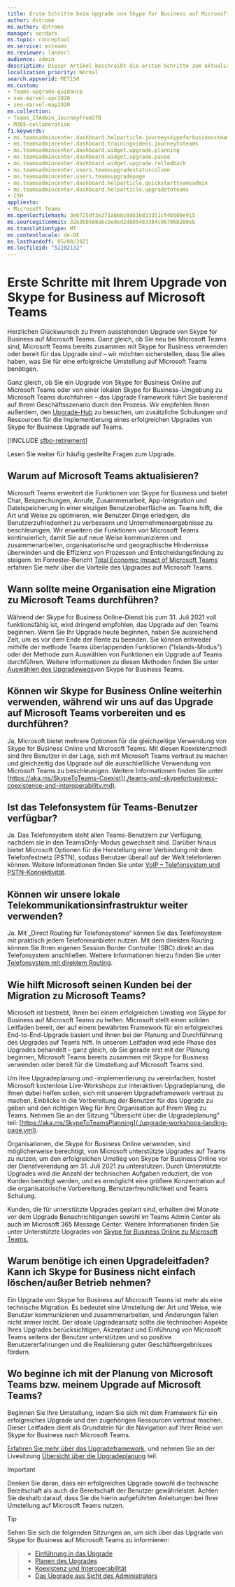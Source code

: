 ```yaml
---
title: Erste Schritte beim Upgrade von Skype for Business auf Microsoft Teams
author: dstrome
ms.author: dstrome
manager: serdars
ms.topic: conceptual
ms.service: msteams
ms.reviewer: landerl
audience: admin
description: Dieser Artikel beschreibt die ersten Schritte zum Aktualisieren von Skype for Business auf Microsoft Teams.
localization_priority: Normal
search.appverid: MET150
ms.custom:
- Teams-upgrade-guidance
- seo-marvel-apr2020
- seo-marvel-may2020
ms.collection:
- Teams_ITAdmin_JourneyFromSfB
- M365-collaboration
f1.keywords:
- ms.teamsadmincenter.dashboard.helparticle.journeyskypeforbusinessteams
- ms.teamsadmincenter.dashboard.trainingvideos.journeytoteams
- ms.teamsadmincenter.dashboard.widget.upgrade.planning
- ms.teamsadmincenter.dashboard.widget.upgrade.pause
- ms.teamsadmincenter.dashboard.widget.upgrade.rolledback
- ms.teamsadmincenter.users.teamsupgradestatuscolumn
- ms.teamsadmincenter.users.teamsupgradepage
- ms.teamsadmincenter.dashboard.helparticle.quickstartteamsadmin
- ms.teamsadmincenter.dashboard.helparticle.upgradetoteams
- CSH
appliesto:
- Microsoft Teams
ms.openlocfilehash: 3e6725df3e271ab68c8d616d33351cf4b500e915
ms.sourcegitcommit: 32e3bb588abcbeded2d885483384c06706b280eb
ms.translationtype: MT
ms.contentlocale: de-DE
ms.lasthandoff: 05/08/2021
ms.locfileid: "52282132"
---
```

# <a name="get-started-on-your-upgrade-from-skype-for-business-to-microsoft-teams"></a>Erste Schritte mit Ihrem Upgrade von Skype for Business auf Microsoft Teams

Herzlichen Glückwunsch zu Ihrem ausstehenden Upgrade von Skype for Business auf Microsoft Teams. Ganz gleich, ob Sie neu bei Microsoft Teams sind, Microsoft Teams bereits zusammen mit Skype for Business verwenden oder bereit für das Upgrade sind – wir möchten sicherstellen, dass Sie alles haben, was Sie für eine erfolgreiche Umstellung auf Microsoft Teams benötigen.

Ganz gleich, ob Sie ein Upgrade von Skype for Business Online auf Microsoft Teams oder von einer lokalen Skype for Business-Umgebung zu Microsoft Teams durchführen – das Upgrade Framework führt Sie basierend auf Ihrem Geschäftsszenario durch den Prozess. Wir empfehlen Ihnen außerdem, den [Upgrade-Hub](upgrade-skype-teams.yml) zu besuchen, um zusätzliche Schulungen und Ressourcen für die Implementierung eines erfolgreichen Upgrades von Skype for Business Upgrade auf Teams.

[!INCLUDE [sfbo-retirement](../Skype/Hub/includes/sfbo-retirement.md)]

Lesen Sie weiter für häufig gestellte Fragen zum Upgrade.

## <a name="why-upgrade-to-microsoft-teams"></a>Warum auf Microsoft Teams aktualisieren?

Microsoft Teams erweitert die Funktionen von Skype for Business und bietet Chat, Besprechungen, Anrufe, Zusammenarbeit, App-Integration und Dateispeicherung in einer einzigen Benutzeroberfläche an. Teams hilft, die Art und Weise zu optimieren, wie Benutzer Dinge erledigen, die Benutzerzufriedenheit zu verbessern und Unternehmensergebnisse zu beschleunigen. Wir erweitern die Funktionen von Microsoft Teams kontinuierlich, damit Sie auf neue Weise kommunizieren und zusammenarbeiten, organisatorische und geographische Hindernisse überwinden und die Effizienz von Prozessen und Entscheidungsfindung zu steigern. Im Forrester-Bericht [Total Economic Impact of Microsoft Teams](https://www.microsoft.com/microsoft-365/blog/wp-content/uploads/sites/2/2019/04/Total-Economic-Impact-Microsoft-Teams-Infographic.pdf) erfahren Sie mehr über die Vorteile des Upgrades auf Microsoft Teams.  

## <a name="when-should-my-organization-migrate-to-teams"></a>Wann sollte meine Organisation eine Migration zu Microsoft Teams durchführen?

Während der Skype for Business Online-Dienst bis zum 31. Juli 2021 voll funktionsfähig ist, wird dringend empfohlen, das Upgrade auf den Teams beginnen. Wenn Sie Ihr Upgrade heute beginnen, haben Sie ausreichend Zeit, um es vor dem Ende der Rente zu beenden. Sie können entweder mithilfe der methode Teams überlappenden Funktionen ("Islands-Modus") oder der Methode zum Auswählen von Funktionen ein Upgrade auf Teams durchführen. Weitere Informationen zu diesen Methoden finden Sie unter [Auswählen des Upgradewegs](upgrade-and-coexistence-of-skypeforbusiness-and-teams.md)von Skype for Business Teams.

## <a name="can-we-continue-to-use-skype-for-business-online-as-we-prepare-for-and-execute-our-upgrade-to-teams"></a>Können wir Skype for Business Online weiterhin verwenden, während wir uns auf das Upgrade auf Microsoft Teams vorbereiten und es durchführen?

Ja, Microsoft bietet mehrere Optionen für die gleichzeitige Verwendung von Skype for Business Online und Microsoft Teams. Mit diesen Koexistenzmodi sind Ihre Benutzer in der Lage, sich mit Microsoft Teams vertraut zu machen und gleichzeitig das Upgrade auf die ausschließliche Verwendung von Microsoft Teams zu beschleunigen. Weitere Informationen finden Sie unter [https://aka.ms/SkypeToTeams-Coexist](./teams-and-skypeforbusiness-coexistence-and-interoperability.md).

## <a name="is-phone-system-available-for-teams-users"></a>Ist das Telefonsystem für Teams-Benutzer verfügbar?

Ja. Das Telefonsystem steht allen Teams-Benutzern zur Verfügung, nachdem sie in den TeamsOnly-Modus gewechselt sind.  Darüber hinaus bietet Microsoft Optionen für die Herstellung einer Verbindung mit dem Telefonfestnetz (PSTN), sodass Benutzer überall auf der Welt telefonieren können. Weitere Informationen finden Sie unter [VoIP – Telefonsystem und PSTN-Konnektivität](cloud-voice-landing-page.md).

## <a name="can-we-continue-to-use-our-on-premises-telephony-infrastructure"></a>Können wir unsere lokale Telekommunikationsinfrastruktur weiter verwenden?

Ja. Mit „Direct Routing für Telefonsysteme“ können Sie das Telefonsystem mit praktisch jedem Telefonieanbieter nutzen. Mit dem direkten Routing können Sie Ihren eigenen Session Border Controller (SBC) direkt an das Telefonsystem anschließen. Weitere Informationen hierzu finden Sie unter [Telefonsystem mit direktem Routing](direct-routing-landing-page.md).

## <a name="how-is-microsoft-helping-customers-with-their-migration-to-teams"></a>Wie hilft Microsoft seinen Kunden bei der Migration zu Microsoft Teams?

Microsoft ist bestrebt, Ihnen bei einem erfolgreichen Umstieg von Skype for Business auf Microsoft Teams zu helfen. Microsoft stellt einen soliden Leitfaden bereit, der auf einem bewährten Framework für ein erfolgreiches End-to-End-Upgrade basiert und Ihnen bei der Planung und Durchführung des Upgrades auf Teams hilft. In unserem Leitfaden wird jede Phase des Upgrades behandelt – ganz gleich, ob Sie gerade erst mit der Planung beginnen, Microsoft Teams bereits zusammen mit Skype for Business verwenden oder bereit für die Umstellung auf Microsoft Teams sind.

Um Ihre Upgradeplanung und -implementierung zu vereinfachen, hostet Microsoft kostenlose Live-Workshops zur interaktiven Upgradeplanung, die Ihnen dabei helfen sollen, sich mit unserem Upgradeframework vertraut zu machen, Einblicke in die Vorbereitung der Benutzer für das Upgrade zu geben und den richtigen Weg für Ihre Organisation auf Ihrem Weg zu Teams. Nehmen Sie an der Sitzung "Übersicht über die Upgradeplanung" teil: [https://aka.ms/SkypeToTeamsPlanning](./upgrade-workshops-landing-page.yml).

Organisationen, die Skype for Business Online verwenden, sind möglicherweise berechtigt, von Microsoft unterstützte Upgrades auf Teams zu nutzen, um den erfolgreichen Umstieg von Skype for Business Online vor der Dienstverendung am 31. Juli 2021 zu unterstützen. Durch Unterstützte Upgrades wird die Anzahl der technischen Aufgaben reduziert, die von Kunden benötigt werden, und es ermöglicht eine größere Konzentration auf die organisatorische Vorbereitung, Benutzerfreundlichkeit und Teams Schulung.

Kunden, die für unterstützte Upgrades geplant sind, erhalten drei Monate vor dem Upgrade Benachrichtigungen sowohl im Teams Admin Center als auch im Microsoft 365 Message Center. Weitere Informationen finden Sie unter Unterstützte Upgrades von [Skype for Business Online zu Microsoft Teams.](upgrade-assisted.md)

## <a name="why-do-i-need-upgrade-guidance-cant-i-just-deletedecommission-skype-for-business"></a>Warum benötige ich einen Upgradeleitfaden? Kann ich Skype for Business nicht einfach löschen/außer Betrieb nehmen?

Ein Upgrade von Skype for Business auf Microsoft Teams ist mehr als eine technische Migration. Es bedeutet eine Umstellung der Art und Weise, wie Benutzer kommunizieren und zusammenarbeiten, und Änderungen fallen nicht immer leicht. Der ideale Upgradeansatz sollte die technischen Aspekte Ihres Upgrades berücksichtigen, Akzeptanz und Einführung von Microsoft Teams seitens der Benutzer unterstützen und so positive Benutzererfahrungen und die Realisierung guter Geschäftsergebnisses fördern.

## <a name="where-do-i-start-planning-for-teamsmy-upgrade-to-teams"></a>Wo beginne ich mit der Planung von Microsoft Teams bzw. meinem Upgrade auf Microsoft Teams?

Beginnen Sie Ihre Umstellung, indem Sie sich mit dem Framework für ein erfolgreiches Upgrade und den zugehörigen Ressourcen vertraut machen. Dieser Leitfaden dient als Grundstein für die Navigation auf Ihrer Reise von Skype for Business nach Microsoft Teams.

[Erfahren Sie mehr über das Upgradeframework](upgrade-framework.md), und nehmen Sie an der Livesitzung [Übersicht über die Upgradeplanung](./upgrade-workshops-landing-page.yml) teil.

> [!IMPORTANT]
> Denken Sie daran, dass ein erfolgreiches Upgrade sowohl die technische Bereitschaft als auch die Bereitschaft der Benutzer gewährleistet. Achten Sie deshalb darauf, dass Sie die hierin aufgeführten Anleitungen bei Ihrer Umstellung auf Microsoft Teams nutzen.

> [!Tip]
> Sehen Sie sich die folgenden Sitzungen an, um sich über das Upgrade von Skype for Business auf Microsoft Teams zu informieren:

> - [Einführung in das Upgrade](https://aka.ms/teams-upgrade-intro)
> - [Planen des Upgrades](https://aka.ms/teams-upgrade-plan)
> - [Koexistenz und Interoperabilität](https://aka.ms/teams-upgrade-coexistence-interop)
> - [Das Upgrade aus Sicht des Administrators](https://aka.ms/teams-upgrade-admin)
